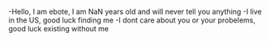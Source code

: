 -Hello, I am ebote, I am NaN years old and will never tell you anything
-I live in the US, good luck finding me
-I dont care about you or your probelems, good luck existing without me

<!---
Ebote/Ebote is a ✨ special ✨ repository because its `README.md` (this file) appears on your GitHub profile.
You can click the Preview link to take a look at your changes.
--->

